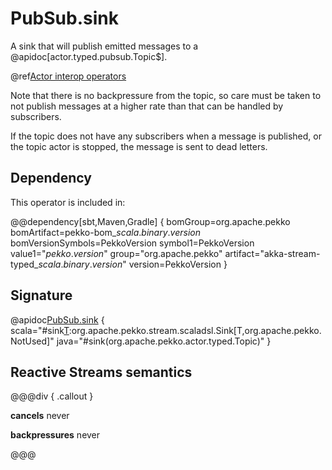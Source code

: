 # PubSub.sink

A sink that will publish emitted messages to a @apidoc[actor.typed.pubsub.Topic$].

@ref[Actor interop operators](../index.md#actor-interop-operators)

Note that there is no backpressure from the topic, so care must be taken to not publish messages at a higher rate than that can be handled 
by subscribers.

If the topic does not have any subscribers when a message is published, or the topic actor is stopped, the message is sent to dead letters.

## Dependency

This operator is included in:

@@dependency[sbt,Maven,Gradle] {
bomGroup=org.apache.pekko bomArtifact=pekko-bom_$scala.binary.version$ bomVersionSymbols=PekkoVersion
symbol1=PekkoVersion
value1="$pekko.version$"
group="org.apache.pekko"
artifact="akka-stream-typed_$scala.binary.version$"
version=PekkoVersion
}

## Signature

@apidoc[PubSub.sink](stream.typed.*.PubSub$) { scala="#sink[T](topic:org.apache.pekko.actor.typed.Toppic[T]):org.apache.pekko.stream.scaladsl.Sink[T,org.apache.pekko.NotUsed]" java="#sink(org.apache.pekko.actor.typed.Topic)" }

## Reactive Streams semantics

@@@div { .callout }

**cancels** never

**backpressures** never

@@@
